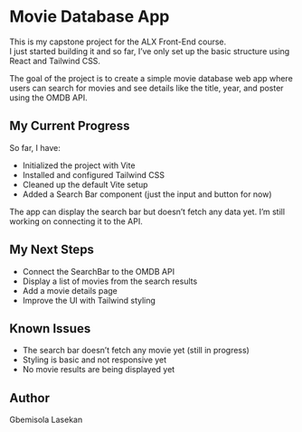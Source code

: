 # Movie Database App

This is my capstone project for the ALX Front-End course.  
I just started building it and so far, I’ve only set up the basic structure using React and Tailwind CSS.

The goal of the project is to create a simple movie database web app where users can search for movies and see details like the title, year, and poster using the OMDB API.



## My Current Progress
So far, I have:
- Initialized the project with Vite  
- Installed and configured Tailwind CSS
- Cleaned up the default Vite setup  
- Added a Search Bar component (just the input and button for now)

The app can display the search bar but doesn’t fetch any data yet. I’m still working on connecting it to the API.


## My Next Steps
- Connect the SearchBar to the OMDB API  
- Display a list of movies from the search results  
- Add a movie details page  
- Improve the UI with Tailwind styling


## Known Issues
- The search bar doesn’t fetch any movie yet (still in progress)  
- Styling is basic and not responsive yet  
- No movie results are being displayed yet


## Author
Gbemisola Lasekan 

